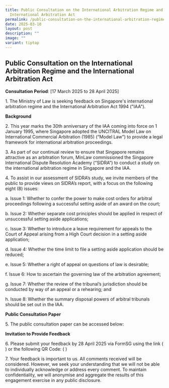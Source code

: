 ```yaml
---
title: Public Consultation on the International Arbitration Regime and the
  International Arbitration Act
permalink: /public-consultation-on-the-international-arbitration-regime-and-the-international-arbitration-act/
date: 2025-03-10
layout: post
description: ""
image: ""
variant: tiptap
---
```

<h2>Public Consultation on the International Arbitration Regime and the International Arbitration Act</h2>
<p><strong>Consultation Period</strong>: [17 March 2025 to 28 April 2025]</p>
<p>1. The Ministry of Law is seeking feedback on Singapore's international
arbitration regime and the International Arbitration Act 1994 ("IAA").</p>
<p><strong>Background</strong>
</p>
<p>2. This year marks the 30th anniversary of the IAA coming into force on
1 January 1995, where Singapore adopted the UNCITRAL Model Law on International
Commercial Arbitration (1985) (“Model Law”) to provide a legal framework
for international arbitration proceedings.</p>
<p>3. As part of our continual review to ensure that Singapore remains attractive
as an arbitration forum, MinLaw commissioned the Singapore International
Dispute Resolution Academy (“SIDRA”) to conduct a study on the international
arbitration regime in Singapore and the IAA.</p>
<p>4. To assist in our assessment of SIDRA’s study, we invite members of
the public to provide views on SIDRA’s report, with a focus on the following
eight (8) issues:</p>
<p>a. Issue 1: Whether to confer the power to make cost orders for arbitral
proceedings following a successful setting aside of an award on the court;</p>
<p>b. Issue 2: Whether separate cost principles should be applied in respect
of unsuccessful setting aside applications;</p>
<p>c. Issue 3: Whether to introduce a leave requirement for appeals to the
Court of Appeal arising from a High Court decision in a setting aside application;</p>
<p>d. Issue 4: Whether the time limit to file a setting aside application
should be reduced;</p>
<p>e. Issue 5: Whether a right of appeal on questions of law is desirable;</p>
<p>f. Issue 6: How to ascertain the governing law of the arbitration agreement;</p>
<p>g. Issue 7: Whether the review of the tribunal’s jurisdiction should be
conducted by way of an appeal or a rehearing; and</p>
<p>h. Issue 8: Whether the summary disposal powers of arbitral tribunals
should be set out in the IAA.</p>
<p><strong>Public Consultation Paper</strong>
</p>
<p>5. The public consultation paper can be accessed below:</p>
<p><strong>Invitation to Provide Feedback</strong>
</p>
<p>6. Please submit your feedback by 28 April 2025 via FormSG using the link
( ) or the following QR Code: ( )</p>
<p>7. Your feedback is important to us. All comments received will be considered.
However, we seek your understanding that we will not be able to individually
acknowledge or address every comment. To maintain confidentiality, we will
anonymise and aggregate the results of this engagement exercise in any
public disclosure.</p>
<p></p>